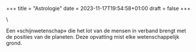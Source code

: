 +++
title = "Astrologie"
date = 2023-11-17T19:54:58+01:00
draft = false
+++

\

Een «schijnwetenschap» die het lot van de mensen in verband brengt met
de posities van de planeten. Deze opvatting mist elke wetenschappelijk
grond.
